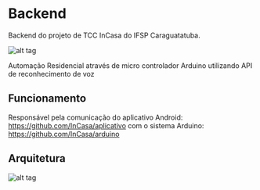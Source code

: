 # Backend

Backend do projeto de TCC InCasa do IFSP Caraguatatuba.

![alt tag](http://i.imgur.com/C32IR0C.jpg)

Automação Residencial através de micro controlador Arduino utilizando API de reconhecimento de voz

## Funcionamento

Responsável pela comunicação do aplicativo Android: https://github.com/InCasa/aplicativo com o sistema Arduino: https://github.com/InCasa/arduino

## Arquitetura

![alt tag](http://i.imgur.com/MrwVU13.png)
